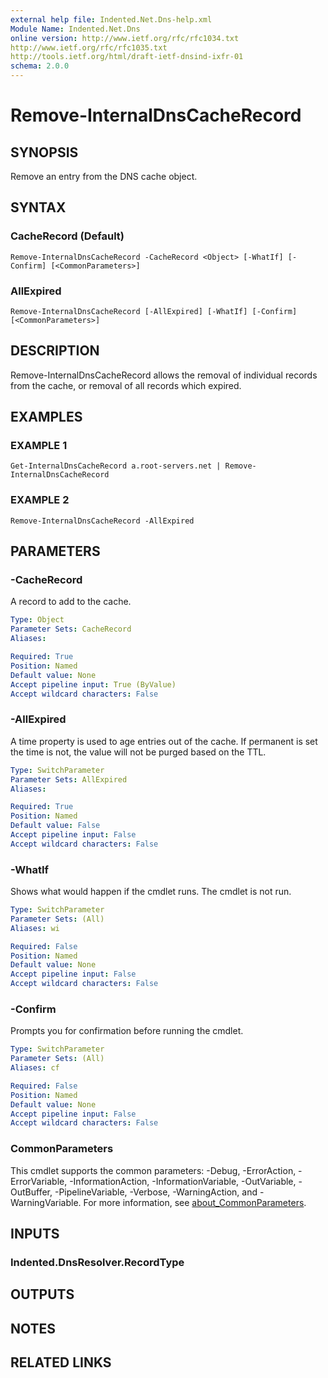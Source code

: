 ```yaml
---
external help file: Indented.Net.Dns-help.xml
Module Name: Indented.Net.Dns
online version: http://www.ietf.org/rfc/rfc1034.txt
http://www.ietf.org/rfc/rfc1035.txt
http://tools.ietf.org/html/draft-ietf-dnsind-ixfr-01
schema: 2.0.0
---
```


# Remove-InternalDnsCacheRecord

## SYNOPSIS
Remove an entry from the DNS cache object.

## SYNTAX

### CacheRecord (Default)
```
Remove-InternalDnsCacheRecord -CacheRecord <Object> [-WhatIf] [-Confirm] [<CommonParameters>]
```

### AllExpired
```
Remove-InternalDnsCacheRecord [-AllExpired] [-WhatIf] [-Confirm] [<CommonParameters>]
```

## DESCRIPTION
Remove-InternalDnsCacheRecord allows the removal of individual records from the cache, or removal of all records which expired.

## EXAMPLES

### EXAMPLE 1
```
Get-InternalDnsCacheRecord a.root-servers.net | Remove-InternalDnsCacheRecord
```

### EXAMPLE 2
```
Remove-InternalDnsCacheRecord -AllExpired
```

## PARAMETERS

### -CacheRecord
A record to add to the cache.

```yaml
Type: Object
Parameter Sets: CacheRecord
Aliases:

Required: True
Position: Named
Default value: None
Accept pipeline input: True (ByValue)
Accept wildcard characters: False
```

### -AllExpired
A time property is used to age entries out of the cache.
If permanent is set the time is not, the value will not be purged based on the TTL.

```yaml
Type: SwitchParameter
Parameter Sets: AllExpired
Aliases:

Required: True
Position: Named
Default value: False
Accept pipeline input: False
Accept wildcard characters: False
```

### -WhatIf
Shows what would happen if the cmdlet runs.
The cmdlet is not run.

```yaml
Type: SwitchParameter
Parameter Sets: (All)
Aliases: wi

Required: False
Position: Named
Default value: None
Accept pipeline input: False
Accept wildcard characters: False
```

### -Confirm
Prompts you for confirmation before running the cmdlet.

```yaml
Type: SwitchParameter
Parameter Sets: (All)
Aliases: cf

Required: False
Position: Named
Default value: None
Accept pipeline input: False
Accept wildcard characters: False
```

### CommonParameters
This cmdlet supports the common parameters: -Debug, -ErrorAction, -ErrorVariable, -InformationAction, -InformationVariable, -OutVariable, -OutBuffer, -PipelineVariable, -Verbose, -WarningAction, and -WarningVariable. For more information, see [about_CommonParameters](http://go.microsoft.com/fwlink/?LinkID=113216).

## INPUTS

### Indented.DnsResolver.RecordType
## OUTPUTS

## NOTES

## RELATED LINKS
